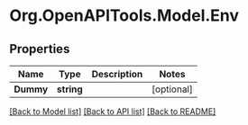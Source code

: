 # Org.OpenAPITools.Model.Env

## Properties

Name | Type | Description | Notes
------------ | ------------- | ------------- | -------------
**Dummy** | **string** |  | [optional] 

[[Back to Model list]](../README.md#documentation-for-models) [[Back to API list]](../README.md#documentation-for-api-endpoints) [[Back to README]](../README.md)

